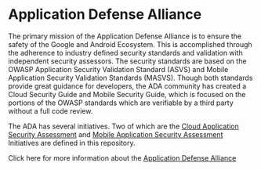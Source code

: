 # Application Defense Alliance
The primary mission of the Application Defense Alliance is to ensure the safety of the Google and Android Ecosystem. This is accomplished through the adherence to industry defined security standards and validation with independent security assessors. The security standards are based on the OWASP Application Security Validation Standard (ASVS) and Mobile Application Security Validation Standards (MASVS). Though both standards provide great guidance for developers, the ADA community has created a Cloud Security Guide and Mobile Security Guide, which is focused on the portions of the OWASP standards which are verifiable by a third party without a full code review.

The ADA has several initiatives. Two of which are the [Cloud Application Security Assessment](https://github.com/appdefensealliance/ASA/tree/main/CloudAppSecurity) and [Mobile Application Security Assessment](https://github.com/appdefensealliance/ASA/tree/main/MobileAppSecurityAssessment) Initiatives are defined in this repository. 

Click here for more information about the [Application Defense Alliance](https://www.appdefensealliance.dev/)

